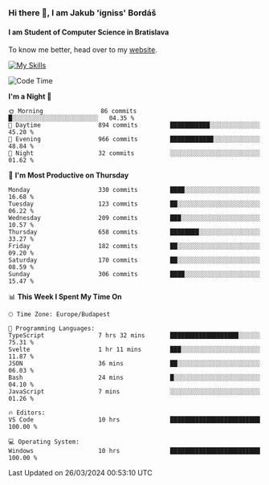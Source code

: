 ### Hi there 👋, I am Jakub 'igniss' Bordáš

#### I am Student of Computer Science in Bratislava
To know me better, head over to my [website](https://bordas.sk).

[![My Skills](https://skillicons.dev/icons?i=js,html,css,figma,svelte,java,kotlin,python,postgresql,typescript,nest,nodejs)](https://bordas.sk)


<!--START_SECTION:waka-->
![Code Time](http://img.shields.io/badge/Code%20Time-1%2C447%20hrs%203%20mins-blue)

**I'm a Night 🦉** 

```text
🌞 Morning                86 commits          █░░░░░░░░░░░░░░░░░░░░░░░░   04.35 % 
🌆 Daytime                894 commits         ███████████░░░░░░░░░░░░░░   45.20 % 
🌃 Evening                966 commits         ████████████░░░░░░░░░░░░░   48.84 % 
🌙 Night                  32 commits          ░░░░░░░░░░░░░░░░░░░░░░░░░   01.62 % 
```
📅 **I'm Most Productive on Thursday** 

```text
Monday                   330 commits         ████░░░░░░░░░░░░░░░░░░░░░   16.68 % 
Tuesday                  123 commits         ██░░░░░░░░░░░░░░░░░░░░░░░   06.22 % 
Wednesday                209 commits         ███░░░░░░░░░░░░░░░░░░░░░░   10.57 % 
Thursday                 658 commits         ████████░░░░░░░░░░░░░░░░░   33.27 % 
Friday                   182 commits         ██░░░░░░░░░░░░░░░░░░░░░░░   09.20 % 
Saturday                 170 commits         ██░░░░░░░░░░░░░░░░░░░░░░░   08.59 % 
Sunday                   306 commits         ████░░░░░░░░░░░░░░░░░░░░░   15.47 % 
```


📊 **This Week I Spent My Time On** 

```text
🕑︎ Time Zone: Europe/Budapest

💬 Programming Languages: 
TypeScript               7 hrs 32 mins       ███████████████████░░░░░░   75.31 % 
Svelte                   1 hr 11 mins        ███░░░░░░░░░░░░░░░░░░░░░░   11.87 % 
JSON                     36 mins             ██░░░░░░░░░░░░░░░░░░░░░░░   06.03 % 
Bash                     24 mins             █░░░░░░░░░░░░░░░░░░░░░░░░   04.10 % 
JavaScript               7 mins              ░░░░░░░░░░░░░░░░░░░░░░░░░   01.26 % 

🔥 Editors: 
VS Code                  10 hrs              █████████████████████████   100.00 % 

💻 Operating System: 
Windows                  10 hrs              █████████████████████████   100.00 % 
```


 Last Updated on 26/03/2024 00:53:10 UTC
<!--END_SECTION:waka-->
